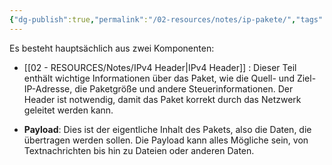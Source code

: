 ```yaml
---
{"dg-publish":true,"permalink":"/02-resources/notes/ip-pakete/","tags":["netzwerk/ip","inProgress","empty"],"noteIcon":""}
---
```


Es besteht hauptsächlich aus zwei Komponenten:

- [[02 - RESOURCES/Notes/IPv4 Header\|IPv4 Header]] : Dieser Teil enthält wichtige Informationen über das Paket, wie die Quell- und Ziel-IP-Adresse, die Paketgröße und andere Steuerinformationen. Der Header ist notwendig, damit das Paket korrekt durch das Netzwerk geleitet werden kann.

- **Payload**: Dies ist der eigentliche Inhalt des Pakets, also die Daten, die übertragen werden sollen. Die Payload kann alles Mögliche sein, von Textnachrichten bis hin zu Dateien oder anderen Daten.